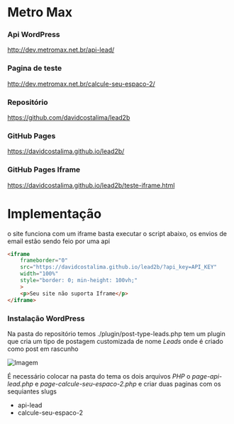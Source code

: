 # Metro Max

### Api WordPress
http://dev.metromax.net.br/api-lead/

### Pagina de teste
http://dev.metromax.net.br/calcule-seu-espaco-2/

### Repositório
https://github.com/davidcostalima/lead2b

### GitHub Pages
https://davidcostalima.github.io/lead2b/

### GitHub Pages Iframe
https://davidcostalima.github.io/lead2b/teste-iframe.html

# Implementação

o site funciona com um iframe basta executar o script abaixo, os envios de email estão sendo feio por uma api

~~~html
<iframe 
    frameborder="0" 
    src="https://davidcostalima.github.io/lead2b/?api_key=API_KEY" 
    width="100%" 
    style="border: 0; min-height: 100vh;"
    >
    <p>Seu site não suporta Iframe</p>
</iframe>
~~~

### Instalação WordPress 
Na pasta do repositório temos ./plugin/post-type-leads.php tem um plugin que cria
um tipo de postagem customizada de nome *Leads* onde é criado como post em rascunho

![Imagem](https://i.imgur.com/d7KAGRN.png)

É necessário colocar na pasta do tema os dois arquivos *PHP* o *page-api-lead.php* e *page-calcule-seu-espaco-2.php* e criar duas paginas com os sequiantes slugs

- api-lead
- calcule-seu-espaco-2
